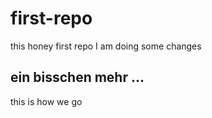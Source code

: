 # first-repo
this honey first repo
I am doing some changes

## ein bisschen mehr ...

this is how we go
